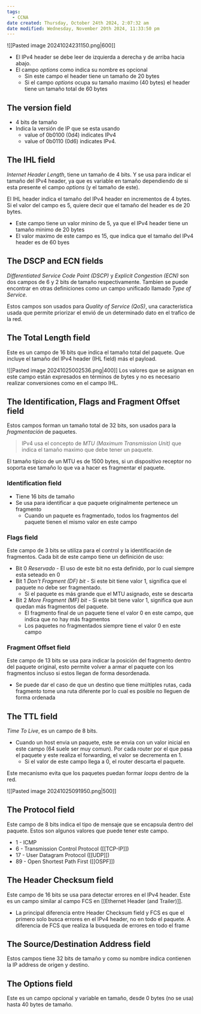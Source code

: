 ```yaml
---
tags:
  - CCNA
date created: Thursday, October 24th 2024, 2:07:32 am
date modified: Wednesday, November 20th 2024, 11:33:50 pm
---
```

![[Pasted image 20241024231150.png|600]]

- El IPv4 header se debe leer de izquierda a derecha y de arriba hacia abajo. 
- El campo _options_ como indica su nombre es opcional
	- Sin este campo el header tiene un tamaño de 20 bytes 
	- Si el campo _options_ ocupa su tamaño maximo (40 bytes) el header tiene un tamaño total de 60 bytes


## The version field 
- 4 bits de tamaño 
- Indica la versión de IP que se esta usando 
	- value of 0b0100 (0d4) indicates IPv4 
	- value of 0b0110 (0d6) indicates IPv4.

## The IHL field 
_Internet Header Length_, tiene un tamaño de 4 bits. Y se usa para indicar el tamaño del IPv4 header, ya que es variable en tamaño dependiendo de si esta presente el campo _options_ (y el tamaño de este).

El IHL header indica el tamaño del IPv4 header en incrementos de 4 bytes. Si el valor del campo es 5, quiere decir que el tamaño del header es de 20 bytes.
-  Este campo tiene un valor minino de 5, ya que el IPv4 header tiene un tamaño minimo de 20 bytes 
- El valor maximo de este campo es 15, que indica que el tamaño del IPv4 header es de 60 byes 

## The DSCP and ECN fields 
_Differentiated Service Code Point (DSCP)_ y _Explicit Congestion (ECN)_ son dos campos de 6 y 2 bits de tamaño respectivamente. Tambien se puede encontrar en otras definiciones como un campo unificado llamado _Type of Service_.

Estos campos son usados para _Quality of Service (QoS)_, una característica usada que permite priorizar el envió de un determinado dato en el trafico de la red. 

## The Total Length field 
Este es un campo de 16 bits que indica el tamaño total del paquete. Que incluye el tamaño del IPv4 header (IHL field) más el payload. 

![[Pasted image 20241025002536.png|400]]
Los valores que se asignan en este campo están expresados en términos de bytes y no es necesario realizar conversiones como en el campo IHL.

## The Identification, Flags and Fragment Offset field 
Estos campos forman un tamaño total de 32 bits, son usados para la *fragmentación* de paquetes.

> IPv4 usa el concepto de _MTU (Maximum Transmission Unit)_ que indica el tamaño maximo que debe tener un paquete. 

El tamaño típico de un MTU es de 1500 bytes, si un dispositivo receptor no soporta ese tamaño lo que va a hacer es fragmentar el paquete. 

### Identification field 
- Tiene 16 bits de tamaño
- Se usa para identificar a que paquete originalmente pertenece un fragmento 
	- Cuando un paquete es fragmentado, todos los fragmentos del paquete tienen el mismo valor en este campo 

### Flags field 
Este campo de 3 bits se utiliza para el control y la identificación de fragmentos. Cada bit de este campo tiene un definición de uso:
- Bit 0 _Reservado_ - El uso de este bit no esta definido, por lo cual siempre esta seteado en 0
- Bit 1 _Don't Fragment (DF) bit_ - Si este bit tiene valor 1, significa que el paquete no debe ser fragmentado. 
	- Si el paquete es más grande que el MTU asignado, este se descarta 
- Bit 2 _More Fragment (MF) bit_ - Si este bit tiene valor 1, significa que aun quedan más fragmentos del paquete.
	- El fragmento final de un paquete tiene el valor 0 en este campo, que indica que no hay más fragmentos 
	- Los paquetes no fragmentados siempre tiene el valor 0 en este campo 

### Fragment Offset field 
Este campo de 13 bits se usa para indicar la posición del fragmento dentro del paquete original, esto permite volver a armar el paquete con los fragmentos incluso si estos llegan de forma desordenada. 
- Se puede dar el caso de que un destino que tiene múltiples rutas, cada fragmento tome una ruta diferente por lo cual es posible no lleguen de forma ordenada

## The TTL field 
_Time To Live_, es un campo de 8 bits.  
- Cuando un host envia un paquete, este se envia con un valor inicial en este campo (64 suele ser muy comun). Por cada router por el que pasa el paquete y este realiza el forwarding, el valor se decrementa en 1. 
	- Si el valor de este campo llega a 0, el router descarta el paquete.

Este mecanismo evita que los paquetes puedan formar _loops_ dentro de la red. 

![[Pasted image 20241025091950.png|500]]

## The Protocol field 
Este campo de 8 bits indica el tipo de mensaje que se encapsula dentro del paquete. Estos son algunos valores que puede tener este campo. 
- 1 - ICMP 
- 6 - Transmission Control Protocol ([[TCP-IP]])
- 17 - User Datagram Protocol ([[UDP]])
- 89 - Open Shortest Path First ([[OSPF]])

## The Header Checksum field 
Este campo de 16 bits se usa para detectar errores en el IPv4 header. Este es un campo similar al campo FCS en [[Ethernet Header (and Trailer)]]. 
- La principal diferencia entre Header Checksum field y FCS es que el primero solo busca errores en el IPv4 header, no en todo el paquete. A diferencia de FCS que realiza la busqueda de errores en todo el frame

## The Source/Destination Address field 
Estos campos tiene 32 bits de tamaño y como su nombre indica contienen la IP address de origen y destino. 

## The Options field 
Este es un campo opcional y variable en tamaño, desde 0 bytes (no se usa) hasta 40 bytes de tamaño. 